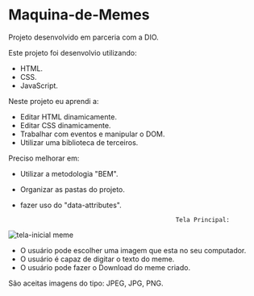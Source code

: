 # Maquina-de-Memes
Projeto desenvolvido em parceria com a DIO.


Este projeto foi desenvolvio utilizando:

- HTML.
- CSS.
- JavaScript.

Neste projeto eu aprendi a:

- Editar HTML dinamicamente.
- Editar CSS dinamicamente.
- Trabalhar com eventos e manipular o DOM.
- Utilizar uma biblioteca de terceiros.


Preciso melhorar em: 

- Utilizar a metodologia "BEM".
- Organizar as pastas do projeto.
- fazer uso do "data-attributes".





                                                 Tela Principal:

![tela-inicial meme](https://user-images.githubusercontent.com/45123087/202740548-b56de246-b8e3-4b50-b9ab-7c6e92117dcb.jpg)


- O usuário pode escolher uma imagem que esta no seu computador.
- O usuário é capaz de digitar o texto do meme.
- O usuário pode fazer o Download do meme criado.


São aceitas imagens do tipo: JPEG, JPG, PNG.
